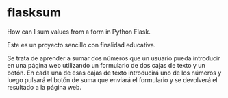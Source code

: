 # flasksum
How can I sum values from a form in Python Flask.

Este es un proyecto sencillo con finalidad educativa.

Se trata de aprender a sumar dos números que un usuario pueda introducir en una página web utilizando un formulario de dos cajas de texto y un botón. En cada una de esas cajas de texto introducirá uno de los números y luego pulsará el botón de suma que enviará el formulario y se devolverá el resultado a la página web.
